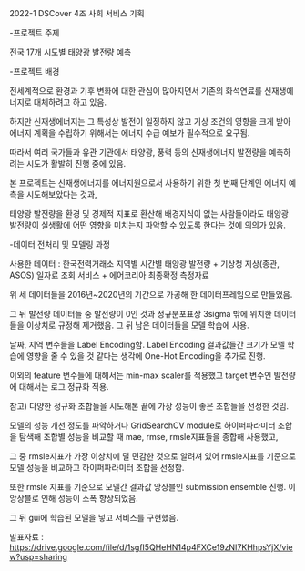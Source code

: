 2022-1 DSCover 4조 사회 서비스 기획

-프로젝트 주제

전국 17개 시도별 태양광 발전량 예측

-프로젝트 배경

전세계적으로 환경과 기후 변화에 대한 관심이 많아지면서 기존의 화석연료를 신재생에너지로 대체하려고 하고 있음. 

하지만 신재생에너지는 그 특성상 발전이 일정하지 않고 기상 조건의 영향을 크게 받아 에너지 계획을 수립하기 위해서는 에너지 수급 예보가 필수적으로 요구됨.

따라서 여러 국가들과 유관 기관에서 태양광, 풍력 등의 신재생에너지 발전량을 예측하려는 시도가 활발히 진행 중에 있음.

본 프로젝트는 신재생에너지를 에너지원으로서 사용하기 위한 첫 번째 단계인 에너지 예측을 시도해보았다는 것과, 

태양광 발전량을 환경 및 경제적 지표로 환산해 배경지식이 없는 사람들이라도 태양광 발전량이 실생활에 어떤 영향을 미치는지 파악할 수 있도록 한다는 것에 의의가 있음.

-데이터 전처리 및 모델링 과정

사용한 데이터 : 한국전력거래소 지역별 시간별 태양광 발전량 + 기상청 지상(종관, ASOS) 일자료 조회 서비스 + 에어코리아 최종확정 측정자료

위 세 데이터들을 2016년~2020년의 기간으로 가공해 한 데이터프레임으로 만들었음.

그 뒤 발전량 데이터들 중 발전량이 0인 것과 정규분포표상 3sigma 밖에 위치한 데이터들을 이상치로 규정해 제거했음. 그 뒤 남은 데이터들을 모델 학습에 사용.

날짜, 지역 변수들을 Label Encoding함. Label Encoding 결과값들간 크기가 모델 학습에 영향을 줄 수 있을 것 같다는 생각에 One-Hot Encoding을 추가로 진행.

이외의 feature 변수들에 대해서는 min-max scaler를 적용했고 target 변수인 발전량에 대해서는 로그 정규화 적용.

참고) 다양한 정규화 조합들을 시도해본 끝에 가장 성능이 좋은 조합들을 선정한 것임.

모델의 성능 개선 정도를 파악하거나 GridSearchCV module로 하이퍼파라미터 조합을 탐색해 조합별 성능을 비교할 때 mae, rmse, rmsle지표들을 종합해 사용했고,

그 중 rmsle지표가 가장 이상치에 덜 민감한 것으로 알려져 있어 rmsle지표를 기준으로 모델 성능을 비교하고 하이퍼파라미터 조합을 선정함.

또한 rmsle 지표를 기준으로 모델간 결과값 앙상블인 submission ensemble 진행. 이 앙상블로 인해 성능이 소폭 향상되었음.

그 뒤 gui에 학습된 모델을 넣고 서비스를 구현했음.


발표자료 : https://drive.google.com/file/d/1sgfI5QHeHN14p4FXCe19zNI7KHhpsYjX/view?usp=sharing
